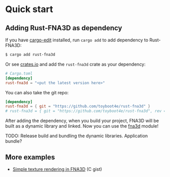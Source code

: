 # Quick start

## Adding Rust-FNA3D as dependency

If you have [cargo-edit](https://github.com/killercup/cargo-edit) installed, run `cargo add` to add dependency to Rust-FNA3D:

```sh
$ cargo add rust-fna3d
```

Or see [crates.io](https://crates.io/crates/rust-fna3d) and add the `rust-fna3d` crate as your dependency:

```toml
# Cargo.toml
[dependency]
rust-fna3d = "<put the latest version here>"
```

You can also take the git repo:

```toml
[dependency]
rust-fna3d = { git = "https://github.com/toyboot4e/rust-fna3d" }
# rust-fna3d = { git = "https://github.com/toyboot4e/rust-fna3d", rev = "<commit hash>" }
```

After adding the dependency, when you build your project, FNA3D will be built as a dynamic library and linked. Now you can use the [fna3d](https://docs.rs/rust-fna3d) module!

TODO: Release build and bundling the dynamic libraries. Application bundle?

## More examples

* [Simple texture rendering in FNA3D](https://gist.github.com/jessechounard/d4252efc12ee24494484611d92b1debe) \(C gist)
<!-- * [ANF](https://github.com/toyboot4e/anf) framework -->
